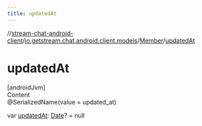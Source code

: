 ```yaml
---
title: updatedAt
---
```

//[stream-chat-android-client](../../../index.md)/[io.getstream.chat.android.client.models](../index.md)/[Member](index.md)/[updatedAt](updatedAt.md)



# updatedAt  
[androidJvm]  
Content  
@SerializedName(value = updated_at)  
  
var [updatedAt](updatedAt.md): [Date](https://developer.android.com/reference/kotlin/java/util/Date.html)? = null  



